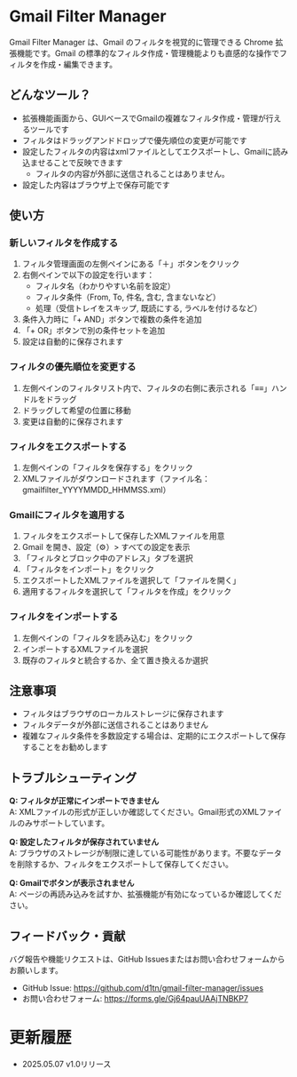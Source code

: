 # Gmail Filter Manager
Gmail Filter Manager は、Gmail のフィルタを視覚的に管理できる Chrome 拡張機能です。Gmail の標準的なフィルタ作成・管理機能よりも直感的な操作でフィルタを作成・編集できます。

## どんなツール？
- 拡張機能画面から、GUIベースでGmailの複雑なフィルタ作成・管理が行えるツールです
- フィルタはドラッグアンドドロップで優先順位の変更が可能です
- 設定したフィルタの内容はxmlファイルとしてエクスポートし、Gmailに読み込ませることで反映できます
   - フィルタの内容が外部に送信されることはありません。
- 設定した内容はブラウザ上で保存可能です

## 使い方
### 新しいフィルタを作成する

1. フィルタ管理画面の左側ペインにある「＋」ボタンをクリック
2. 右側ペインで以下の設定を行います：
   - フィルタ名（わかりやすい名前を設定）
   - フィルタ条件（From, To, 件名, 含む, 含まないなど）
   - 処理（受信トレイをスキップ, 既読にする, ラベルを付けるなど）
3. 条件入力時に「+ AND」ボタンで複数の条件を追加
4. 「+ OR」ボタンで別の条件セットを追加
5. 設定は自動的に保存されます

### フィルタの優先順位を変更する

1. 左側ペインのフィルタリスト内で、フィルタの右側に表示される「≡≡」ハンドルをドラッグ
2. ドラッグして希望の位置に移動
3. 変更は自動的に保存されます

### フィルタをエクスポートする

1. 左側ペインの「フィルタを保存する」をクリック
2. XMLファイルがダウンロードされます（ファイル名：gmailfilter_YYYYMMDD_HHMMSS.xml）

### Gmailにフィルタを適用する

1. フィルタをエクスポートして保存したXMLファイルを用意
2. Gmail を開き、設定（⚙）> すべての設定を表示
3. 「フィルタとブロック中のアドレス」タブを選択
4. 「フィルタをインポート」をクリック
5. エクスポートしたXMLファイルを選択して「ファイルを開く」
6. 適用するフィルタを選択して「フィルタを作成」をクリック

### フィルタをインポートする

1. 左側ペインの「フィルタを読み込む」をクリック
2. インポートするXMLファイルを選択
3. 既存のフィルタと統合するか、全て置き換えるか選択

## 注意事項

- フィルタはブラウザのローカルストレージに保存されます
- フィルタデータが外部に送信されることはありません
- 複雑なフィルタ条件を多数設定する場合は、定期的にエクスポートして保存することをお勧めします

## トラブルシューティング

**Q: フィルタが正常にインポートできません**  
A: XMLファイルの形式が正しいか確認してください。Gmail形式のXMLファイルのみサポートしています。

**Q: 設定したフィルタが保存されていません**  
A: ブラウザのストレージが制限に達している可能性があります。不要なデータを削除するか、フィルタをエクスポートして保存してください。

**Q: Gmailでボタンが表示されません**  
A: ページの再読み込みを試すか、拡張機能が有効になっているか確認してください。

## フィードバック・貢献

バグ報告や機能リクエストは、GitHub Issuesまたはお問い合わせフォームからお願いします。
- GitHub Issue: https://github.com/d1tn/gmail-filter-manager/issues
- お問い合わせフォーム: https://forms.gle/Gj64pauUAAjTNBKP7

# 更新履歴
- 2025.05.07 v1.0リリース